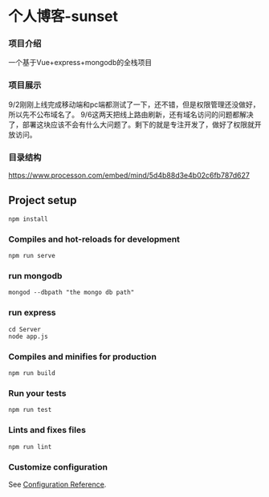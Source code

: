 # 个人博客-sunset

### 项目介绍
一个基于Vue+express+mongodb的全栈项目

### 项目展示
9/2刚刚上线完成移动端和pc端都测试了一下，还不错，但是权限管理还没做好，所以先不公布域名了。
9/6这两天把线上路由刷新，还有域名访问的问题都解决了，部署这块应该不会有什么大问题了。剩下的就是专注开发了，做好了权限就开放访问。
### 目录结构
https://www.processon.com/embed/mind/5d4b88d3e4b02c6fb787d627

## Project setup
```
npm install
```

### Compiles and hot-reloads for development
```
npm run serve
```

### run mongodb
```
mongod --dbpath "the mongo db path"
```

### run express
 ```
 cd Server
 node app.js
 ```

### Compiles and minifies for production
```
npm run build
```

### Run your tests
```
npm run test
```

### Lints and fixes files
```
npm run lint
```

### Customize configuration
See [Configuration Reference](https://cli.vuejs.org/config/).
